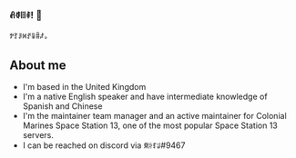 ### ꋬꂻꈨꅪ! 👋

ꉢꆈꌠꉙꀋꈜꐙꄏ。

## About me

- I'm based in the United Kingdom
- I'm a native English speaker and have intermediate knowledge of Spanish and Chinese
- I'm the maintainer team manager and an active maintainer for Colonial Marines Space Station 13, one of the most popular Space Station 13 servers.
- I can be reached on discord via ꌋꄣꆏꆽ#9467

<!--
**stanalbatross/stanalbatross** is a ✨ _special_ ✨ repository because its `README.md` (this file) appears on your GitHub profile.

Here are some ideas to get you started:

- 🔭 I’m currently working on ...
- 🌱 I’m currently learning ...
- 👯 I’m looking to collaborate on ...
- 🤔 I’m looking for help with ...
- 💬 Ask me about ...
- 📫 How to reach me: ...
- 😄 Pronouns: ...
- ⚡ Fun fact: ...
-->
